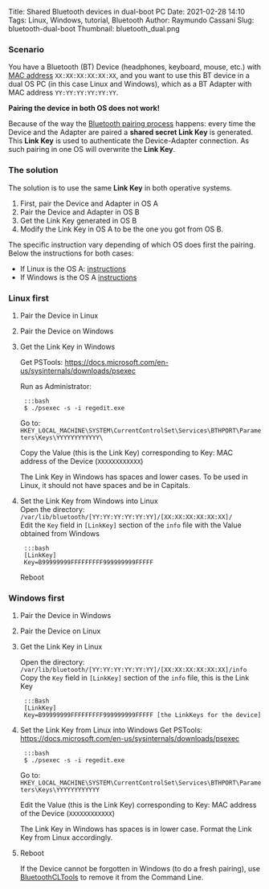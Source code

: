 Title: Shared Bluetooth devices in dual-boot PC
Date: 2021-02-28 14:10
Tags: Linux, Windows, tutorial, Bluetooth
Author: Raymundo Cassani
Slug: bluetooth-dual-boot
Thumbnail: bluetooth_dual.png

### Scenario
You have a Bluetooth (BT) Device (headphones, keyboard, mouse, etc.) with [MAC address](https://en.wikipedia.org/wiki/MAC_address) `XX:XX:XX:XX:XX:XX`, and you want to use this BT device in a dual OS PC (in this case Linux and Windows), which as a BT Adapter with MAC address `YY:YY:YY:YY:YY:YY`.

**Pairing the device in both OS does not work!**

Because of the way the [Bluetooth pairing process](https://www.ellisys.com/technology/een_bt07.pdf) happens: every time the Device and the Adapter are paired a **shared secret Link Key** is generated. This **Link Key** is used to authenticate the Device-Adapter connection. As such pairing in one OS will overwrite the **Link Key**.

### The solution
The solution is to use the same **Link Key** in both operative systems.

1. First, pair the Device and Adapter in OS A  
2. Pair the Device and Adapter in OS B  
3. Get the Link Key generated in OS B  
4. Modify the Link Key in OS A to be the one you got from OS B.

The specific instruction vary depending of which OS does first the pairing. Below the instructions for both cases:  

* If Linux is the OS A: [instructions](#linux-first)  
* If Windows is the OS A [instructions](#windows-first)  

### Linux first
1. Pair the Device in Linux
2. Pair the Device on Windows
3. Get the Link Key in Windows

    Get PSTools: https://docs.microsoft.com/en-us/sysinternals/downloads/psexec

    Run as Administrator:

        :::bash
        $ ./psexec -s -i regedit.exe

    Go to:  
    `HKEY_LOCAL_MACHINE\SYSTEM\CurrentControlSet\Services\BTHPORT\Parameters\Keys\YYYYYYYYYYYY\`

    Copy the Value (this is the Link Key) corresponding to Key: MAC address of the Device (`XXXXXXXXXXXX`)

    The Link Key in Windows has spaces and lower cases. To be used in Linux, it should not have spaces and be in Capitals.

4. Set the Link Key from Windows into Linux  
    Open the directory: `/var/lib/bluetooth/[YY:YY:YY:YY:YY:YY]/[XX:XX:XX:XX:XX:XX]/`  
    Edit the `Key` field in `[LinkKey]` section of the `info` file with the Value obtained from Windows

        :::bash
        [LinkKey]
        Key=B99999999FFFFFFFFF999999999FFFFF

    Reboot

### Windows first
1. Pair the Device in Windows
2. Pair the Device on Linux
3. Get the Link Key in Linux

    Open the directory: `/var/lib/bluetooth/[YY:YY:YY:YY:YY:YY]/[XX:XX:XX:XX:XX:XX]/info`  
    Copy the `Key` field in `[LinkKey]` section of the `info` file, this is the Link Key

        :::Bash
        [LinkKey]
        Key=B99999999FFFFFFFFF999999999FFFFF [the LinkKeys for the device]

4. Set the Link Key from Linux into Windows
    Get PSTools: https://docs.microsoft.com/en-us/sysinternals/downloads/psexec

        :::bash
        $ ./psexec -s -i regedit.exe

    Go to:
    `HKEY_LOCAL_MACHINE\SYSTEM\CurrentControlSet\Services\BTHPORT\Parameters\Keys\YYYYYYYYYYYY`

    Edit the Value (this is the Link Key) corresponding to Key: MAC address of the Device (`XXXXXXXXXXXX`)

    The Link Key in Windows has spaces is in lower case. Format the Link Key from Linux accordingly.  

5. Reboot

    If the Device cannot be forgotten in Windows (to do a fresh pairing), use [BluetoothCLTools](https://bluetoothinstaller.com/bluetooth-command-line-tools) to remove it from the Command Line.

